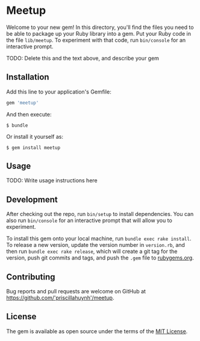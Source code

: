 # Meetup

Welcome to your new gem! In this directory, you'll find the files you need to be able to package up your Ruby library into a gem. Put your Ruby code in the file `lib/meetup`. To experiment with that code, run `bin/console` for an interactive prompt.

TODO: Delete this and the text above, and describe your gem

## Installation

Add this line to your application's Gemfile:

```ruby
gem 'meetup'
```

And then execute:

    $ bundle

Or install it yourself as:

    $ gem install meetup

## Usage

TODO: Write usage instructions here

## Development

After checking out the repo, run `bin/setup` to install dependencies. You can also run `bin/console` for an interactive prompt that will allow you to experiment.

To install this gem onto your local machine, run `bundle exec rake install`. To release a new version, update the version number in `version.rb`, and then run `bundle exec rake release`, which will create a git tag for the version, push git commits and tags, and push the `.gem` file to [rubygems.org](https://rubygems.org).

## Contributing

Bug reports and pull requests are welcome on GitHub at https://github.com/'priscillahuynh'/meetup.

## License

The gem is available as open source under the terms of the [MIT License](https://opensource.org/licenses/MIT).
